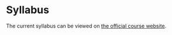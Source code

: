 # Syllabus

The current syllabus can be viewed on [the official course website](https://neural-data-science.github.io/NESC_3505/).

